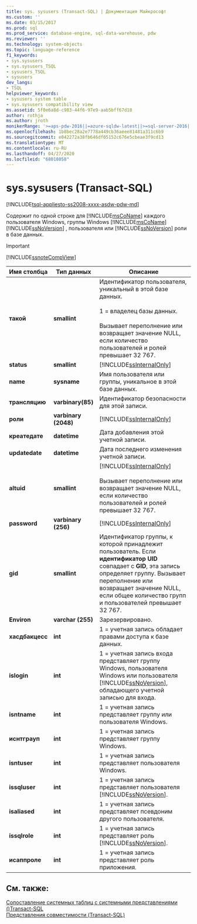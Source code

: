 ```yaml
---
title: sys. sysusers (Transact-SQL) | Документация Майкрософт
ms.custom: ''
ms.date: 03/15/2017
ms.prod: sql
ms.prod_service: database-engine, sql-data-warehouse, pdw
ms.reviewer: ''
ms.technology: system-objects
ms.topic: language-reference
f1_keywords:
- sys.sysusers
- sys.sysusers_TSQL
- sysusers_TSQL
- sysusers
dev_langs:
- TSQL
helpviewer_keywords:
- sysusers system table
- sys.sysusers compatibility view
ms.assetid: 5f0e6a8d-c983-44f6-97e9-aab5bff67d18
author: rothja
ms.author: jroth
monikerRange: '>=aps-pdw-2016||=azure-sqldw-latest||>=sql-server-2016||=sqlallproducts-allversions||>=sql-server-linux-2017||=azuresqldb-mi-current'
ms.openlocfilehash: 1b8bec28a2e7778a449cb36aeee81481a311c6b9
ms.sourcegitcommit: e042272a38fb646df05152c676e5cbeae3f9cd13
ms.translationtype: MT
ms.contentlocale: ru-RU
ms.lasthandoff: 04/27/2020
ms.locfileid: "68018058"
---
```

# <a name="syssysusers-transact-sql"></a>sys.sysusers (Transact-SQL)
[!INCLUDE[tsql-appliesto-ss2008-xxxx-asdw-pdw-md](../../includes/tsql-appliesto-ss2008-xxxx-asdw-pdw-md.md)]

  Содержит по одной строке для [!INCLUDE[msCoName](../../includes/msconame-md.md)] каждого пользователя Windows, группы Windows [!INCLUDE[msCoName](../../includes/msconame-md.md)] [!INCLUDE[ssNoVersion](../../includes/ssnoversion-md.md)] , пользователя или [!INCLUDE[ssNoVersion](../../includes/ssnoversion-md.md)] роли в базе данных.  
  
> [!IMPORTANT]  
>  [!INCLUDE[ssnoteCompView](../../includes/ssnotecompview-md.md)]  
  
|Имя столбца|Тип данных|Описание|  
|-----------------|---------------|-----------------|  
|**такой**|**smallint**|Идентификатор пользователя, уникальный в этой базе данных.<br /><br /> 1 = владелец базы данных.<br /><br /> Вызывает переполнение или возвращает значение NULL, если количество пользователей и ролей превышает 32 767.|  
|**status**|**smallint**|[!INCLUDE[ssInternalOnly](../../includes/ssinternalonly-md.md)]|  
|**name**|**sysname**|Имя пользователя или группы, уникальное в этой базе данных.|  
|**трансляцию**|**varbinary(85)**|Идентификатор безопасности для этой записи.|  
|**роли**|**varbinary (2048)**|[!INCLUDE[ssInternalOnly](../../includes/ssinternalonly-md.md)]|  
|**креатедате**|**datetime**|Дата добавления этой учетной записи.|  
|**updatedate**|**datetime**|Дата последнего изменения учетной записи.|  
|**altuid**|**smallint**|[!INCLUDE[ssInternalOnly](../../includes/ssinternalonly-md.md)]<br /><br /> Вызывает переполнение или возвращает значение NULL, если количество пользователей и ролей превышает 32 767.|  
|**password**|**varbinary (256)**|[!INCLUDE[ssInternalOnly](../../includes/ssinternalonly-md.md)]|  
|**gid**|**smallint**|Идентификатор группы, к которой принадлежит пользователь. Если **идентификатор UID** совпадает с **GID**, эта запись определяет группу. Вызывает переполнение или возвращает значение NULL, если общее количество групп и пользователей превышает 32 767.|  
|**Environ**|**varchar (255)**|Зарезервировано.|  
|**хасдбакцесс**|**int**|1 = учетная запись обладает правами доступа к базе данных.|  
|**islogin**|**int**|1 = учетная запись входа представляет группу Windows, пользователя Windows или пользователя [!INCLUDE[ssNoVersion](../../includes/ssnoversion-md.md)], обладающего учетной записью для входа.|  
|**isntname**|**int**|1 = учетная запись представляет группу или пользователя Windows.|  
|**иснтграуп**|**int**|1 = учетная запись представляет группу Windows.|  
|**isntuser**|**int**|1 = учетная запись представляет пользователя Windows.|  
|**issqluser**|**int**|1 = учетная запись представляет пользователя [!INCLUDE[ssNoVersion](../../includes/ssnoversion-md.md)].|  
|**isaliased**|**int**|1 = учетная запись представляет псевдоним другого пользователя.|  
|**issqlrole**|**int**|1 = учетная запись представляет роль [!INCLUDE[ssNoVersion](../../includes/ssnoversion-md.md)].|  
|**исаппроле**|**int**|1 = учетная запись представляет роль приложения.|  
  
## <a name="see-also"></a>См. также:  
 [Сопоставление системных таблиц с системными представлениями &#40;&#41;Transact-SQL](../../relational-databases/system-tables/mapping-system-tables-to-system-views-transact-sql.md)   
 [Представления совместимости (Transact-SQL)](~/relational-databases/system-compatibility-views/system-compatibility-views-transact-sql.md)  
  
  
